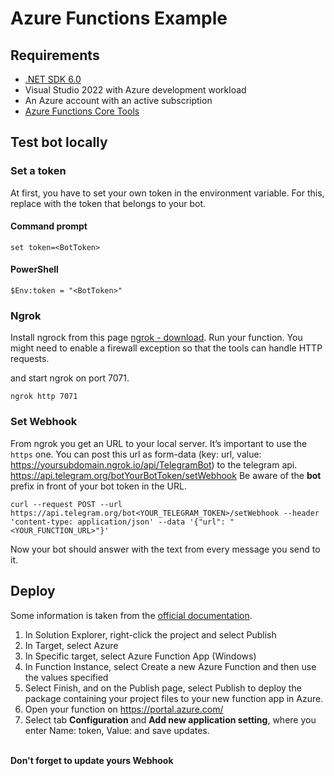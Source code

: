 # Azure Functions Example

## Requirements
- [.NET SDK 6.0](https://dotnet.microsoft.com/en-us/download/dotnet/6.0)
- Visual Studio 2022 with Azure development workload
- An Azure account with an active subscription
- [Azure Functions Core Tools](https://learn.microsoft.com/en-us/azure/azure-functions/functions-run-local)


## Test bot locally

### Set a token
At first, you have to set your own token in the environment variable. For this, replace **<BotToken>** with the token that belongs to your bot.

#### Command prompt
```
set token=<BotToken>
```

#### PowerShell 
```
$Env:token = "<BotToken>"
```

### Ngrok
Install ngrock from this page [ngrok - download](https://ngrok.com/download).
Run your function. You might need to enable a firewall exception so that the tools can handle HTTP requests.

and start ngrok on port 7071.

```
ngrok http 7071 
```

### Set Webhook
From ngrok you get an URL to your local server. It’s important to use the `https` one. You can post this url as form-data (key: url, value: https://yoursubdomain.ngrok.io/api/TelegramBot) to the telegram api.
https://api.telegram.org/botYourBotToken/setWebhook
Be aware of the **bot** prefix in front of your bot token in the URL.

```
curl --request POST --url https://api.telegram.org/bot<YOUR_TELEGRAM_TOKEN>/setWebhook --header 'content-type: application/json' --data '{"url": "<YOUR_FUNCTION_URL>"}'
```
Now your bot should answer with the text from every message you send to it.


## Deploy
Some information is taken from the [official documentation](https://docs.microsoft.com/en-us/azure/azure-functions/functions-create-your-first-function-visual-studio).

1. In Solution Explorer, right-click the project and select Publish
2. In Target, select Azure
3. In Specific target, select Azure Function App (Windows)
4. In Function Instance, select Create a new Azure Function and then use the values specified
5. Select Finish, and on the Publish page, select Publish to deploy the package containing your project files to your new function app in Azure.
6. Open your function on https://portal.azure.com/
7. Select tab **Configuration** and **Add new application setting**, where you enter Name: token, Value: <BotToken> and save updates.

<br /> **Don't forget to update yours Webhook**

